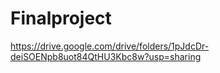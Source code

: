 # Finalproject
https://drive.google.com/drive/folders/1pJdcDr-deiSOENpb8uot84QtHU3Kbc8w?usp=sharing
